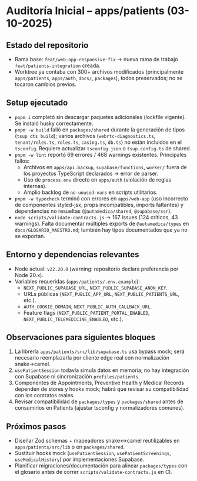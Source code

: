 # Auditoría Inicial – apps/patients (03-10-2025)

## Estado del repositorio
- Rama base: `feat/web-app-responsive-fix` → nueva rama de trabajo `feat/patients-integration` creada.
- Worktree ya contaba con 300+ archivos modificados (principalmente `apps/patients`, `apps/auth`, `docs/`, `packages`), todos preservados; no se tocaron cambios previos.

## Setup ejecutado
- `pnpm i` completó sin descargar paquetes adicionales (lockfile vigente). Se instaló husky correctamente.
- `pnpm -w build` falló en `packages/shared` durante la generación de tipos (`tsup dts build`); varios archivos (`webrtc-diagnostics.ts`, `tenant/roles.ts`, `roles.ts`, `casing.ts`, `db.ts`) no están incluidos en el `tsconfig`. Requiere actualizar `tsconfig.json` o `tsup.config.ts` de shared.
- `pnpm -w lint` reportó 69 errores / 468 warnings existentes. Principales fallos:
  - Archivos en `apps/api.backup`, `supabase/functions`, `worker/` fuera de los proyectos TypeScript declarados → error de parser.
  - Uso de `process.env` directo en `apps/auth` (violación de reglas internas).
  - Amplio backlog de `no-unused-vars` en scripts utilitarios.
- `pnpm -w typecheck` terminó con errores en `apps/web-app` (uso incorrecto de componentes styled-jsx, props incompatibles, imports faltantes) y dependencias no resueltas (`@autamedica/shared`, `@supabase/ssr`).
- `node scripts/validate-contracts.js` → 167 issues (124 críticos, 43 warnings). Falta documentar múltiples exports de `@autamedica/types` en `docs/GLOSARIO_MAESTRO.md`; también hay tipos documentados que ya no se exportan.

## Entorno y dependencias relevantes
- Node actual: `v22.20.0` (warning: repositorio declara preferencia por Node 20.x).
- Variables requeridas (`apps/patients/.env.example`):
  - `NEXT_PUBLIC_SUPABASE_URL`, `NEXT_PUBLIC_SUPABASE_ANON_KEY`.
  - URLs públicas (`NEXT_PUBLIC_APP_URL`, `NEXT_PUBLIC_PATIENTS_URL`, etc.).
  - `AUTH_COOKIE_DOMAIN`, `NEXT_PUBLIC_AUTH_CALLBACK_URL`.
  - Feature flags (`NEXT_PUBLIC_PATIENT_PORTAL_ENABLED`, `NEXT_PUBLIC_TELEMEDICINE_ENABLED`, etc.).

## Observaciones para siguientes bloques
1. La librería `apps/patients/src/lib/supabase.ts` usa bypass mock; será necesario reemplazarla por cliente edge real con normalización snake→camel.
2. `usePatientSession` todavía simula datos en memoria; no hay integración con Supabase ni sincronización `profiles/patients`.
3. Componentes de Appointments, Preventive Health y Medical Records dependen de stores y hooks mock; habrá que revisar su compatibilidad con los contratos reales.
4. Revisar compatibilidad de `packages/types` y `packages/shared` antes de consumirlos en Patients (ajustar tsconfig y normalizadores comunes).

## Próximos pasos
- Diseñar Zod schemas + mapeadores snake↔camel reutilizables en `apps/patients/src/lib` o en `packages/shared`.
- Sustituir hooks mock (`usePatientSession`, `usePatientScreenings`, `useMedicalHistory`) por implementaciones Supabase.
- Planificar migraciones/documentación para alinear `packages/types` con el glosario antes de correr `scripts/validate-contracts.js` en CI.

